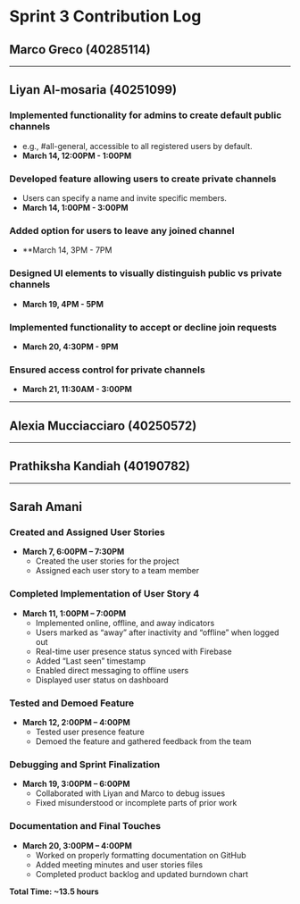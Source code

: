 # Sprint 3 Contribution Log

## Marco Greco (40285114)

---

## Liyan Al-mosaria (40251099)

### Implemented functionality for admins to create default public channels
- e.g., #all-general, accessible to all registered users by default.
- **March 14, 12:00PM - 1:00PM**  
  

### Developed feature allowing users to create private channels
- Users can specify a name and invite specific members.
- **March 14, 1:00PM - 3:00PM**  
   
### Added option for users to leave any joined channel
- **March 14, 3PM - 7PM 

### Designed UI elements to visually distinguish public vs private channels
- **March 19, 4PM - 5PM** 

### Implemented functionality to accept or decline join requests
- **March 20, 4:30PM - 9PM**  

### Ensured access control for private channels
- **March 21, 11:30AM - 3:00PM**  
  
  
---

## Alexia Mucciacciaro (40250572)

 

---

## Prathiksha Kandiah (40190782)



---

## Sarah Amani

### Created and Assigned User Stories  
- **March 7, 6:00PM – 7:30PM**  
  - Created the user stories for the project  
  - Assigned each user story to a team member  

### Completed Implementation of User Story 4  
- **March 11, 1:00PM – 7:00PM**  
  - Implemented online, offline, and away indicators  
  - Users marked as “away” after inactivity and “offline” when logged out  
  - Real-time user presence status synced with Firebase  
  - Added “Last seen” timestamp  
  - Enabled direct messaging to offline users  
  - Displayed user status on dashboard  

### Tested and Demoed Feature  
- **March 12, 2:00PM – 4:00PM**  
  - Tested user presence feature  
  - Demoed the feature and gathered feedback from the team  

### Debugging and Sprint Finalization  
- **March 19, 3:00PM – 6:00PM**  
  - Collaborated with Liyan and Marco to debug issues  
  - Fixed misunderstood or incomplete parts of prior work  

### Documentation and Final Touches  
- **March 20, 3:00PM – 4:00PM**  
  - Worked on properly formatting documentation on GitHub  
  - Added meeting minutes and user stories files  
  - Completed product backlog and updated burndown chart  

**Total Time: ~13.5 hours**
